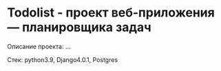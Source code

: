 <h1>Todolist - проект веб-приложения — планировщика задач</h1>

<p>Описание проекта: ...</p>
<p>Стек: python3.9, Django4.0.1, Postgres</p>
